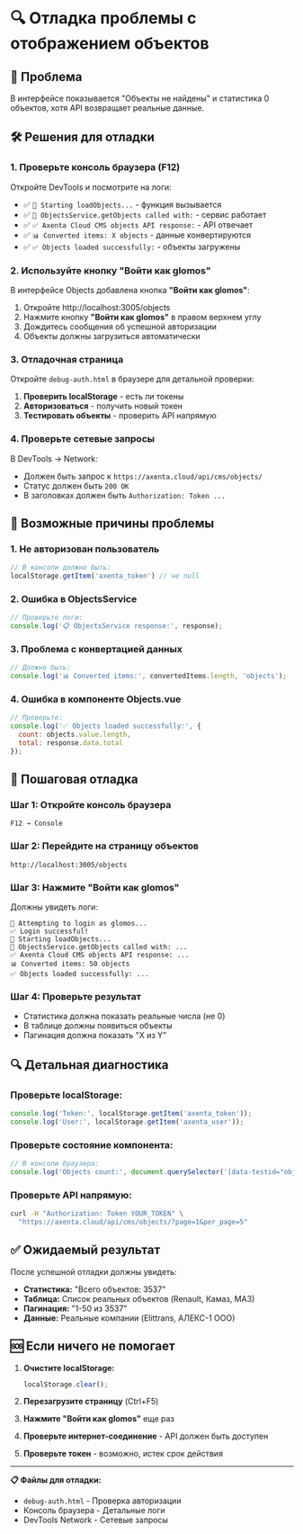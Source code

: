 # 🔍 Отладка проблемы с отображением объектов

## 🎯 Проблема
В интерфейсе показывается "Объекты не найдены" и статистика 0 объектов, хотя API возвращает реальные данные.

## 🛠️ Решения для отладки

### 1. **Проверьте консоль браузера (F12)**

Откройте DevTools и посмотрите на логи:
- ✅ `🔄 Starting loadObjects...` - функция вызывается
- ✅ `🚀 ObjectsService.getObjects called with:` - сервис работает  
- ✅ `✅ Axenta Cloud CMS objects API response:` - API отвечает
- ✅ `📊 Converted items: X objects` - данные конвертируются
- ✅ `✅ Objects loaded successfully:` - объекты загружены

### 2. **Используйте кнопку "Войти как glomos"**

В интерфейсе Objects добавлена кнопка **"Войти как glomos"**:
1. Откройте http://localhost:3005/objects
2. Нажмите кнопку **"Войти как glomos"** в правом верхнем углу
3. Дождитесь сообщения об успешной авторизации
4. Объекты должны загрузиться автоматически

### 3. **Отладочная страница**

Откройте `debug-auth.html` в браузере для детальной проверки:
1. **Проверить localStorage** - есть ли токены
2. **Авторизоваться** - получить новый токен
3. **Тестировать объекты** - проверить API напрямую

### 4. **Проверьте сетевые запросы**

В DevTools → Network:
- Должен быть запрос к `https://axenta.cloud/api/cms/objects/`
- Статус должен быть `200 OK`
- В заголовках должен быть `Authorization: Token ...`

## 🔧 Возможные причины проблемы

### 1. **Не авторизован пользователь**
```javascript
// В консоли должно быть:
localStorage.getItem('axenta_token') // не null
```

### 2. **Ошибка в ObjectsService**
```javascript
// Проверьте логи:
console.log('📋 ObjectsService response:', response);
```

### 3. **Проблема с конвертацией данных**
```javascript
// Должно быть:
console.log('📊 Converted items:', convertedItems.length, 'objects');
```

### 4. **Ошибка в компоненте Objects.vue**
```javascript
// Проверьте:
console.log('✅ Objects loaded successfully:', {
  count: objects.value.length,
  total: response.data.total
});
```

## 🚀 Пошаговая отладка

### Шаг 1: Откройте консоль браузера
```
F12 → Console
```

### Шаг 2: Перейдите на страницу объектов
```
http://localhost:3005/objects
```

### Шаг 3: Нажмите "Войти как glomos"
Должны увидеть логи:
```
🔐 Attempting to login as glomos...
✅ Login successful!
🔄 Starting loadObjects...
🚀 ObjectsService.getObjects called with: ...
✅ Axenta Cloud CMS objects API response: ...
📊 Converted items: 50 objects
✅ Objects loaded successfully: ...
```

### Шаг 4: Проверьте результат
- Статистика должна показать реальные числа (не 0)
- В таблице должны появиться объекты
- Пагинация должна показать "X из Y"

## 🔍 Детальная диагностика

### Проверьте localStorage:
```javascript
console.log('Token:', localStorage.getItem('axenta_token'));
console.log('User:', localStorage.getItem('axenta_user'));
```

### Проверьте состояние компонента:
```javascript
// В консоли браузера:
console.log('Objects count:', document.querySelector('[data-testid="objects-count"]')?.textContent);
```

### Проверьте API напрямую:
```bash
curl -H "Authorization: Token YOUR_TOKEN" \
  "https://axenta.cloud/api/cms/objects/?page=1&per_page=5"
```

## ✅ Ожидаемый результат

После успешной отладки должны увидеть:
- **Статистика:** "Всего объектов: 3537"
- **Таблица:** Список реальных объектов (Renault, Камаз, МАЗ)
- **Пагинация:** "1-50 из 3537"
- **Данные:** Реальные компании (Elittrans, АЛЕКС-1 ООО)

## 🆘 Если ничего не помогает

1. **Очистите localStorage:**
   ```javascript
   localStorage.clear();
   ```

2. **Перезагрузите страницу** (Ctrl+F5)

3. **Нажмите "Войти как glomos"** еще раз

4. **Проверьте интернет-соединение** - API должен быть доступен

5. **Проверьте токен** - возможно, истек срок действия

---

**📋 Файлы для отладки:**
- `debug-auth.html` - Проверка авторизации
- Консоль браузера - Детальные логи
- DevTools Network - Сетевые запросы
